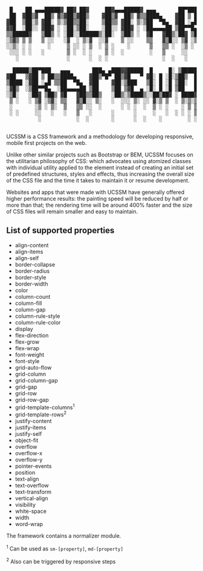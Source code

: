 <pre>
 █    ██ ▄▄▄█████▓ ██▓ ██▓     ██▓▄▄▄█████▓ ▄▄▄       ██▀███   ██▓ ▄▄▄       ███▄    █ 
 ██  ▓██▒▓  ██▒ ▓▒▓██▒▓██▒    ▓██▒▓  ██▒ ▓▒▒████▄    ▓██ ▒ ██▒▓██▒▒████▄     ██ ▀█   █ 
▓██  ▒██░▒ ▓██░ ▒░▒██▒▒██░    ▒██▒▒ ▓██░ ▒░▒██  ▀█▄  ▓██ ░▄█ ▒▒██▒▒██  ▀█▄  ▓██  ▀█ ██▒
▓▓█  ░██░░ ▓██▓ ░ ░██░▒██░    ░██░░ ▓██▓ ░ ░██▄▄▄▄██ ▒██▀▀█▄  ░██░░██▄▄▄▄██ ▓██▒  ▐▌██▒
▒▒█████▓   ▒██▒ ░ ░██░░██████▒░██░  ▒██▒ ░  ▓█   ▓██▒░██▓ ▒██▒░██░ ▓█   ▓██▒▒██░   ▓██░
░▒▓▒ ▒ ▒   ▒ ░░   ░▓  ░ ▒░▓  ░░▓    ▒ ░░    ▒▒   ▓▒█░░ ▒▓ ░▒▓░░▓   ▒▒   ▓▒█░░ ▒░   ▒ ▒ 
░░▒░ ░ ░     ░     ▒ ░░ ░ ▒  ░ ▒ ░    ░      ▒   ▒▒ ░  ░▒ ░ ▒░ ▒ ░  ▒   ▒▒ ░░ ░░   ░ ▒░
 ░░░ ░ ░   ░       ▒ ░  ░ ░    ▒ ░  ░        ░   ▒     ░░   ░  ▒ ░  ░   ▒      ░   ░ ░ 
   ░               ░      ░  ░ ░                 ░  ░   ░      ░        ░  ░         ░ 
                                                                                       
  █████▒██▀███   ▄▄▄       ███▄ ▄███▓▓█████  █     █░ ▒█████   ██▀███   ██ ▄█▀         
▓██   ▒▓██ ▒ ██▒▒████▄    ▓██▒▀█▀ ██▒▓█   ▀ ▓█░ █ ░█░▒██▒  ██▒▓██ ▒ ██▒ ██▄█▒          
▒████ ░▓██ ░▄█ ▒▒██  ▀█▄  ▓██    ▓██░▒███   ▒█░ █ ░█ ▒██░  ██▒▓██ ░▄█ ▒▓███▄░          
░▓█▒  ░▒██▀▀█▄  ░██▄▄▄▄██ ▒██    ▒██ ▒▓█  ▄ ░█░ █ ░█ ▒██   ██░▒██▀▀█▄  ▓██ █▄          
░▒█░   ░██▓ ▒██▒ ▓█   ▓██▒▒██▒   ░██▒░▒████▒░░██▒██▓ ░ ████▓▒░░██▓ ▒██▒▒██▒ █▄         
 ▒ ░   ░ ▒▓ ░▒▓░ ▒▒   ▓▒█░░ ▒░   ░  ░░░ ▒░ ░░ ▓░▒ ▒  ░ ▒░▒░▒░ ░ ▒▓ ░▒▓░▒ ▒▒ ▓▒         
 ░       ░▒ ░ ▒░  ▒   ▒▒ ░░  ░      ░ ░ ░  ░  ▒ ░ ░    ░ ▒ ▒░   ░▒ ░ ▒░░ ░▒ ▒░         
 ░ ░     ░░   ░   ░   ▒   ░      ░      ░     ░   ░  ░ ░ ░ ▒    ░░   ░ ░ ░░ ░          
          ░           ░  ░       ░      ░  ░    ░        ░ ░     ░     ░  ░            
                                                                                       
</pre>

UCSSM is a CSS framework and a methodology for developing responsive, mobile first projects on the web.

Unlike other similar projects such as Bootstrap or BEM, UCSSM focuses on the utilitarian philosophy of CSS: which advocates using atomized classes with individual utility applied to the element instead of creating an initial set of predefined structures, styles and effects, thus increasing the overall size of the CSS file and the time it takes to maintain it or resume  development.

Websites and apps that were made with UCSSM have generally offered higher performance results: the painting speed will be reduced by half or more than that; the rendering time will be around 400% faster and the size of CSS files will remain smaller and easy to maintain.

## List of supported properties

* align-content
* align-items
* align-self
* border-collapse
* border-radius
* border-style
* border-width
* color
* column-count
* column-fill
* column-gap
* column-rule-style
* column-rule-color
* display
* flex-direction
* flex-grow
* flex-wrap
* font-weight
* font-style
* grid-auto-flow
* grid-column
* grid-column-gap
* grid-gap
* grid-row
* grid-row-gap
* grid-template-columns<sup>1</sup>
* grid-template-rows<sup>2</sup>
* justify-content
* justify-items
* justify-self
* object-fit
* overflow
* overflow-x
* overflow-y
* pointer-events
* position
* text-align
* text-overflow
* text-transform
* vertical-align
* visibility
* white-space
* width
* word-wrap

The framework contains a normalizer module.

<sup>1</sup> Can be used as `sm-[property]`, `md-[property]`

<sup>2</sup> Also can be triggered by responsive steps